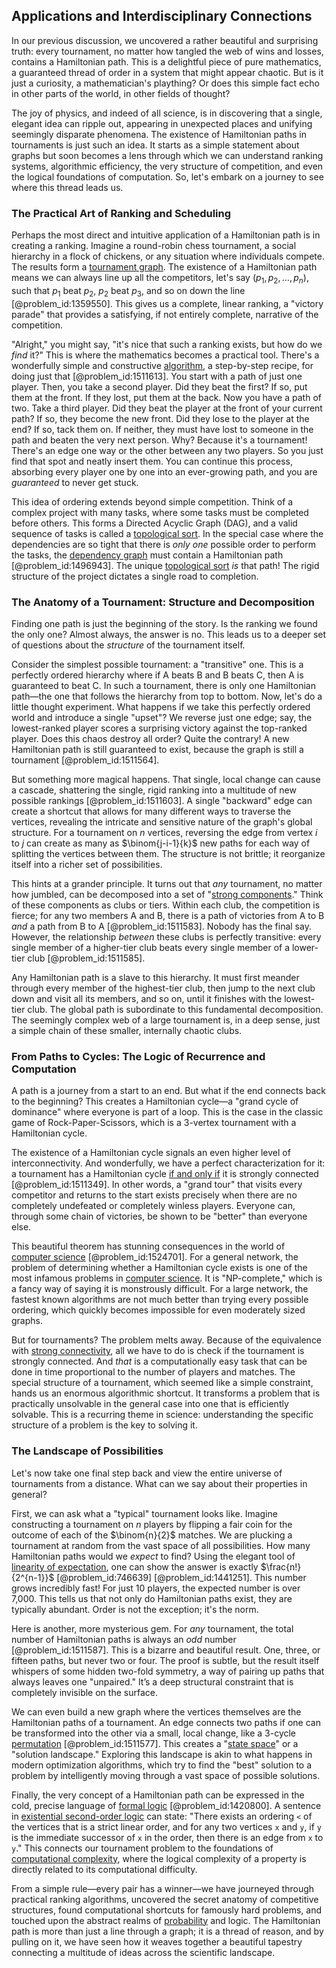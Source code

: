 ## Applications and Interdisciplinary Connections

In our previous discussion, we uncovered a rather beautiful and surprising truth: every tournament, no matter how tangled the web of wins and losses, contains a Hamiltonian path. This is a delightful piece of pure mathematics, a guaranteed thread of order in a system that might appear chaotic. But is it just a curiosity, a mathematician's plaything? Or does this simple fact echo in other parts of the world, in other fields of thought?

The joy of physics, and indeed of all science, is in discovering that a single, elegant idea can ripple out, appearing in unexpected places and unifying seemingly disparate phenomena. The existence of Hamiltonian paths in tournaments is just such an idea. It starts as a simple statement about graphs but soon becomes a lens through which we can understand ranking systems, algorithmic efficiency, the very structure of competition, and even the logical foundations of computation. So, let's embark on a journey to see where this thread leads us.

### The Practical Art of Ranking and Scheduling

Perhaps the most direct and intuitive application of a Hamiltonian path is in creating a ranking. Imagine a round-robin chess tournament, a social hierarchy in a flock of chickens, or any situation where individuals compete. The results form a [tournament graph](@article_id:267364). The existence of a Hamiltonian path means we can always line up all the competitors, let's say $(p_1, p_2, \dots, p_n)$, such that $p_1$ beat $p_2$, $p_2$ beat $p_3$, and so on down the line [@problem_id:1359550]. This gives us a complete, linear ranking, a "victory parade" that provides a satisfying, if not entirely complete, narrative of the competition.

"Alright," you might say, "it's nice that such a ranking exists, but how do we *find* it?" This is where the mathematics becomes a practical tool. There's a wonderfully simple and constructive [algorithm](@article_id:267625), a step-by-step recipe, for doing just that [@problem_id:1511613]. You start with a path of just one player. Then, you take a second player. Did they beat the first? If so, put them at the front. If they lost, put them at the back. Now you have a path of two. Take a third player. Did they beat the player at the front of your current path? If so, they become the new front. Did they lose to the player at the end? If so, tack them on. If neither, they must have lost to someone in the path and beaten the very next person. Why? Because it's a tournament! There's an edge one way or the other between any two players. So you just find that spot and neatly insert them. You can continue this process, absorbing every player one by one into an ever-growing path, and you are *guaranteed* to never get stuck.

This idea of ordering extends beyond simple competition. Think of a complex project with many tasks, where some tasks must be completed before others. This forms a Directed Acyclic Graph (DAG), and a valid sequence of tasks is called a [topological sort](@article_id:268508). In the special case where the dependencies are so tight that there is *only one* possible order to perform the tasks, the [dependency graph](@article_id:274723) must contain a Hamiltonian path [@problem_id:1496943]. The unique [topological sort](@article_id:268508) *is* that path! The rigid structure of the project dictates a single road to completion.

### The Anatomy of a Tournament: Structure and Decomposition

Finding one path is just the beginning of the story. Is the ranking we found the only one? Almost always, the answer is no. This leads us to a deeper set of questions about the *structure* of the tournament itself.

Consider the simplest possible tournament: a "transitive" one. This is a perfectly ordered hierarchy where if A beats B and B beats C, then A is guaranteed to beat C. In such a tournament, there is only one Hamiltonian path—the one that follows the hierarchy from top to bottom. Now, let's do a little thought experiment. What happens if we take this perfectly ordered world and introduce a single "upset"? We reverse just one edge; say, the lowest-ranked player scores a surprising victory against the top-ranked player. Does this chaos destroy all order? Quite the contrary! A new Hamiltonian path is still guaranteed to exist, because the graph is still a tournament [@problem_id:1511564].

But something more magical happens. That single, local change can cause a cascade, shattering the single, rigid ranking into a multitude of new possible rankings [@problem_id:1511603]. A single "backward" edge can create a shortcut that allows for many different ways to traverse the vertices, revealing the intricate and sensitive nature of the graph's global structure. For a tournament on $n$ vertices, reversing the edge from vertex $i$ to $j$ can create as many as $\binom{j-i-1}{k}$ new paths for each way of splitting the vertices between them. The structure is not brittle; it reorganize itself into a richer set of possibilities.

This hints at a grander principle. It turns out that *any* tournament, no matter how jumbled, can be decomposed into a set of "[strong components](@article_id:264866)." Think of these components as clubs or tiers. Within each club, the competition is fierce; for any two members A and B, there is a path of victories from A to B *and* a path from B to A [@problem_id:1511583]. Nobody has the final say. However, the relationship *between* these clubs is perfectly transitive: every single member of a higher-tier club beats every single member of a lower-tier club [@problem_id:1511585].

Any Hamiltonian path is a slave to this hierarchy. It must first meander through every member of the highest-tier club, then jump to the next club down and visit all its members, and so on, until it finishes with the lowest-tier club. The global path is subordinate to this fundamental decomposition. The seemingly complex web of a large tournament is, in a deep sense, just a simple chain of these smaller, internally chaotic clubs.

### From Paths to Cycles: The Logic of Recurrence and Computation

A path is a journey from a start to an end. But what if the end connects back to the beginning? This creates a Hamiltonian cycle—a "grand cycle of dominance" where everyone is part of a loop. This is the case in the classic game of Rock-Paper-Scissors, which is a 3-vertex tournament with a Hamiltonian cycle.

The existence of a Hamiltonian cycle signals an even higher level of interconnectivity. And wonderfully, we have a perfect characterization for it: a tournament has a Hamiltonian cycle [if and only if](@article_id:262623) it is strongly connected [@problem_id:1511349]. In other words, a "grand tour" that visits every competitor and returns to the start exists precisely when there are no completely undefeated or completely winless players. Everyone can, through some chain of victories, be shown to be "better" than everyone else.

This beautiful theorem has stunning consequences in the world of [computer science](@article_id:150299) [@problem_id:1524701]. For a general network, the problem of determining whether a Hamiltonian cycle exists is one of the most infamous problems in [computer science](@article_id:150299). It is "NP-complete," which is a fancy way of saying it is monstrously difficult. For a large network, the fastest known algorithms are not much better than trying every possible ordering, which quickly becomes impossible for even moderately sized graphs.

But for tournaments? The problem melts away. Because of the equivalence with [strong connectivity](@article_id:272052), all we have to do is check if the tournament is strongly connected. And *that* is a computationally easy task that can be done in time proportional to the number of players and matches. The special structure of a tournament, which seemed like a simple constraint, hands us an enormous algorithmic shortcut. It transforms a problem that is practically unsolvable in the general case into one that is efficiently solvable. This is a recurring theme in science: understanding the specific structure of a problem is the key to solving it.

### The Landscape of Possibilities

Let's now take one final step back and view the entire universe of tournaments from a distance. What can we say about their properties in general?

First, we can ask what a "typical" tournament looks like. Imagine constructing a tournament on $n$ players by flipping a fair coin for the outcome of each of the $\binom{n}{2}$ matches. We are plucking a tournament at random from the vast space of all possibilities. How many Hamiltonian paths would we *expect* to find? Using the elegant tool of [linearity of expectation](@article_id:273019), one can show the answer is exactly $\frac{n!}{2^{n-1}}$ [@problem_id:746639] [@problem_id:1441251]. This number grows incredibly fast! For just 10 players, the expected number is over 7,000. This tells us that not only do Hamiltonian paths exist, they are typically abundant. Order is not the exception; it's the norm.

Here is another, more mysterious gem. For *any* tournament, the total number of Hamiltonian paths is always an *odd* number [@problem_id:1511587]. This is a bizarre and beautiful result. One, three, or fifteen paths, but never two or four. The proof is subtle, but the result itself whispers of some hidden two-fold symmetry, a way of pairing up paths that always leaves one "unpaired." It’s a deep structural constraint that is completely invisible on the surface.

We can even build a new graph where the vertices themselves are the Hamiltonian paths of a tournament. An edge connects two paths if one can be transformed into the other via a small, local change, like a 3-cycle [permutation](@article_id:135938) [@problem_id:1511577]. This creates a "[state space](@article_id:160420)" or a "solution landscape." Exploring this landscape is akin to what happens in modern optimization algorithms, which try to find the "best" solution to a problem by intelligently moving through a vast space of possible solutions.

Finally, the very concept of a Hamiltonian path can be expressed in the cold, precise language of [formal logic](@article_id:262584) [@problem_id:1420800]. A sentence in [existential second-order logic](@article_id:261542) can state: "There exists an ordering `<` of the vertices that is a strict linear order, and for any two vertices `x` and `y`, if `y` is the immediate successor of `x` in the order, then there is an edge from `x` to `y`." This connects our tournament problem to the foundations of [computational complexity](@article_id:146564), where the logical complexity of a property is directly related to its computational difficulty.

From a simple rule—every pair has a winner—we have journeyed through practical ranking algorithms, uncovered the secret anatomy of competitive structures, found computational shortcuts for famously hard problems, and touched upon the abstract realms of [probability](@article_id:263106) and logic. The Hamiltonian path is more than just a line through a graph; it is a thread of reason, and by pulling on it, we have seen how it weaves together a beautiful tapestry connecting a multitude of ideas across the scientific landscape.